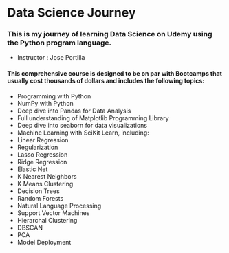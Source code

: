 # Data Science Journey
### This is my journey of learning Data Science on Udemy using the Python program language.
- Instructor : Jose Portilla

#### This comprehensive course is designed to be on par with Bootcamps that usually cost thousands of dollars and includes the following topics:

- Programming with Python
- NumPy with Python
- Deep dive into Pandas for Data Analysis
- Full understanding of Matplotlib Programming Library
- Deep dive into seaborn for data visualizations
- Machine Learning with SciKit Learn, including:
- Linear Regression
- Regularization
- Lasso Regression
- Ridge Regression
- Elastic Net
- K Nearest Neighbors
- K Means Clustering
- Decision Trees
- Random Forests
- Natural Language Processing
- Support Vector Machines
- Hierarchal Clustering
- DBSCAN
- PCA
- Model Deployment
